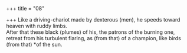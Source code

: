 +++
title = "08"

+++
Like a driving-chariot made by dexterous (men), he speeds toward  heaven with ruddy limbs.  
After that these black (plumes) of his, the patrons of the burning one,  retreat from his turbulent flaring, as (from that) of a champion, like  birds (from that) *of the sun.  